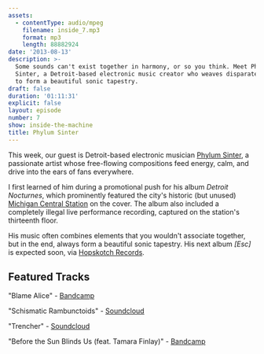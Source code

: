 ```yaml
---
assets:
  - contentType: audio/mpeg
    filename: inside_7.mp3
    format: mp3
    length: 88882924
date: '2013-08-13'
description: >-
  Some sounds can't exist together in harmony, or so you think. Meet Phylum
  Sinter, a Detroit-based electronic music creator who weaves disparate elements
  to form a beautiful sonic tapestry. 
draft: false
duration: '01:11:31'
explicit: false
layout: episode
number: 7
show: inside-the-machine
title: Phylum Sinter
---
```

This week, our guest is Detroit-based electronic musician [Phylum Sinter](http://flavors.me/phylum_sinter), a passionate artist whose free-flowing compositions feed energy, calm, and drive into the ears of fans everywhere.

I first learned of him during a promotional push for his album *Detroit Nocturnes*, which prominently featured the city's historic (but unused) [Michigan Central Station](http://en.wikipedia.org/wiki/Michigan_Central_Station) on the cover. The album also included a completely illegal live performance recording, captured on the station's thirteenth floor.

His music often combines elements that you wouldn't associate together, but in the end, always form a beautiful sonic tapestry. His next album *[Esc]* is expected soon, via [Hopskotch Records](http://hopskotchrecords.com).

## Featured Tracks

"Blame Alice" - [Bandcamp](http://phylumsinter.bandcamp.com/track/blame-alice)

"Schismatic Rambunctoids" - [Soundcloud](https://soundcloud.com/phylum_sinter/phylum-sinter-schismatic)

"Trencher" - [Soundcloud](https://soundcloud.com/phylum_sinter/trencher)

"Before the Sun Blinds Us (feat.  Tamara Finlay)" - [Bandcamp](http://phylumsinter.bandcamp.com/album/detroit-nocturnes)

